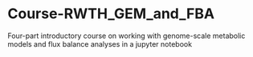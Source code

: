 # Course-RWTH_GEM_and_FBA
Four-part introductory course on working with genome-scale metabolic models and flux balance analyses in a jupyter notebook



